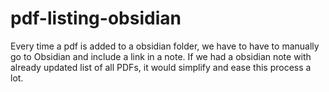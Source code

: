 # pdf-listing-obsidian
Every time a pdf is added to a obsidian folder, we have to have to manually go to Obsidian and include a link in a note. If we had a obsidian note with already updated list of all PDFs, it would simplify and ease this process a lot.
